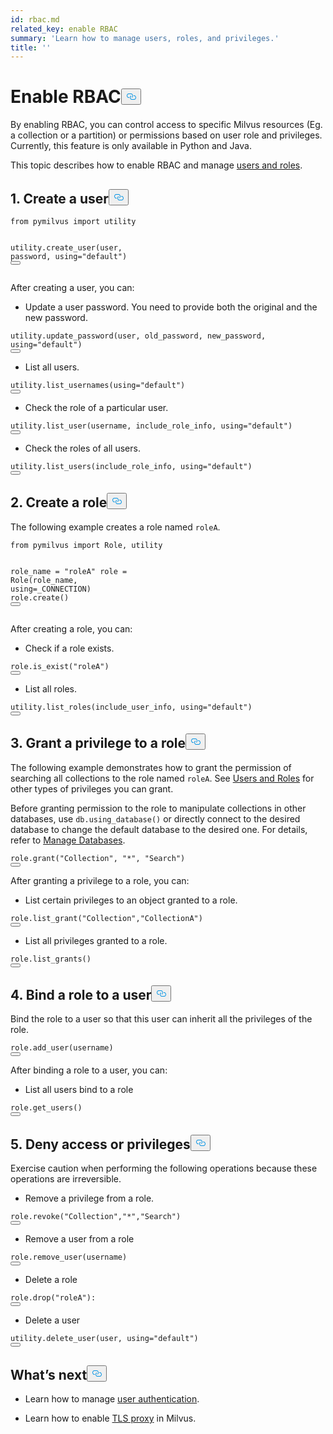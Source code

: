 ```yaml
---
id: rbac.md
related_key: enable RBAC
summary: 'Learn how to manage users, roles, and privileges.'
title: ''
---
```

<h1 id="Enable-RBAC" class="common-anchor-header">Enable RBAC<button data-href="#Enable-RBAC" class="anchor-icon" translate="no">
      <svg translate="no"
        aria-hidden="true"
        focusable="false"
        height="20"
        version="1.1"
        viewBox="0 0 16 16"
        width="16"
      >
        <path
          fill="#0092E4"
          fill-rule="evenodd"
          d="M4 9h1v1H4c-1.5 0-3-1.69-3-3.5S2.55 3 4 3h4c1.45 0 3 1.69 3 3.5 0 1.41-.91 2.72-2 3.25V8.59c.58-.45 1-1.27 1-2.09C10 5.22 8.98 4 8 4H4c-.98 0-2 1.22-2 2.5S3 9 4 9zm9-3h-1v1h1c1 0 2 1.22 2 2.5S13.98 12 13 12H9c-.98 0-2-1.22-2-2.5 0-.83.42-1.64 1-2.09V6.25c-1.09.53-2 1.84-2 3.25C6 11.31 7.55 13 9 13h4c1.45 0 3-1.69 3-3.5S14.5 6 13 6z"
        ></path>
      </svg>
    </button></h1><p>By enabling RBAC, you can control access to specific Milvus resources (Eg. a collection or a partition) or permissions based on user role and privileges. Currently, this feature is only available in Python and Java.</p>
<p>This topic describes how to enable RBAC and manage <a href="/docs/ja/users_and_roles.md">users and roles</a>.</p>
<h2 id="1-Create-a-user" class="common-anchor-header">1. Create a user<button data-href="#1-Create-a-user" class="anchor-icon" translate="no">
      <svg translate="no"
        aria-hidden="true"
        focusable="false"
        height="20"
        version="1.1"
        viewBox="0 0 16 16"
        width="16"
      >
        <path
          fill="#0092E4"
          fill-rule="evenodd"
          d="M4 9h1v1H4c-1.5 0-3-1.69-3-3.5S2.55 3 4 3h4c1.45 0 3 1.69 3 3.5 0 1.41-.91 2.72-2 3.25V8.59c.58-.45 1-1.27 1-2.09C10 5.22 8.98 4 8 4H4c-.98 0-2 1.22-2 2.5S3 9 4 9zm9-3h-1v1h1c1 0 2 1.22 2 2.5S13.98 12 13 12H9c-.98 0-2-1.22-2-2.5 0-.83.42-1.64 1-2.09V6.25c-1.09.53-2 1.84-2 3.25C6 11.31 7.55 13 9 13h4c1.45 0 3-1.69 3-3.5S14.5 6 13 6z"
        ></path>
      </svg>
    </button></h2><pre><code translate="no"><span class="hljs-keyword">from</span> pymilvus <span class="hljs-keyword">import</span> utility

utility.<span class="hljs-title function_">create_user</span>(user, password, using=<span class="hljs-string">&quot;default&quot;</span>)
<button class="copy-code-btn"></button></code></pre>
<p>After creating a user, you can:</p>
<ul>
<li>Update a user password. You need to provide both the original and the new password.</li>
</ul>
<pre><code translate="no">utility.update_password(user, old_password, new_password, <span class="hljs-keyword">using</span>=<span class="hljs-string">&quot;default&quot;</span>)
<button class="copy-code-btn"></button></code></pre>
<ul>
<li>List all users.</li>
</ul>
<pre><code translate="no">utility.list_usernames(<span class="hljs-keyword">using</span>=<span class="hljs-string">&quot;default&quot;</span>)
<button class="copy-code-btn"></button></code></pre>
<ul>
<li>Check the role of a particular user.</li>
</ul>
<pre><code translate="no">utility.list_user(username, include_role_info, <span class="hljs-keyword">using</span>=<span class="hljs-string">&quot;default&quot;</span>)
<button class="copy-code-btn"></button></code></pre>
<ul>
<li>Check the roles of all users.</li>
</ul>
<pre><code translate="no">utility.list_users(include_role_info, <span class="hljs-keyword">using</span>=<span class="hljs-string">&quot;default&quot;</span>)
<button class="copy-code-btn"></button></code></pre>
<h2 id="2-Create-a-role" class="common-anchor-header">2. Create a role<button data-href="#2-Create-a-role" class="anchor-icon" translate="no">
      <svg translate="no"
        aria-hidden="true"
        focusable="false"
        height="20"
        version="1.1"
        viewBox="0 0 16 16"
        width="16"
      >
        <path
          fill="#0092E4"
          fill-rule="evenodd"
          d="M4 9h1v1H4c-1.5 0-3-1.69-3-3.5S2.55 3 4 3h4c1.45 0 3 1.69 3 3.5 0 1.41-.91 2.72-2 3.25V8.59c.58-.45 1-1.27 1-2.09C10 5.22 8.98 4 8 4H4c-.98 0-2 1.22-2 2.5S3 9 4 9zm9-3h-1v1h1c1 0 2 1.22 2 2.5S13.98 12 13 12H9c-.98 0-2-1.22-2-2.5 0-.83.42-1.64 1-2.09V6.25c-1.09.53-2 1.84-2 3.25C6 11.31 7.55 13 9 13h4c1.45 0 3-1.69 3-3.5S14.5 6 13 6z"
        ></path>
      </svg>
    </button></h2><p>The following example creates a role named <code translate="no">roleA</code>.</p>
<pre><code translate="no"><span class="hljs-keyword">from</span> pymilvus <span class="hljs-keyword">import</span> <span class="hljs-title class_">Role</span>, utility

role_name = <span class="hljs-string">&quot;roleA&quot;</span>
role = <span class="hljs-title class_">Role</span>(role_name, using=_CONNECTION)
role.<span class="hljs-title function_">create</span>()
<button class="copy-code-btn"></button></code></pre>
<p>After creating a role, you can:</p>
<ul>
<li>Check if a role exists.</li>
</ul>
<pre><code translate="no">role.<span class="hljs-title function_">is_exist</span>(<span class="hljs-string">&quot;roleA&quot;</span>)
<button class="copy-code-btn"></button></code></pre>
<ul>
<li>List all roles.</li>
</ul>
<pre><code translate="no">utility.list_roles(include_user_info, <span class="hljs-keyword">using</span>=<span class="hljs-string">&quot;default&quot;</span>)
<button class="copy-code-btn"></button></code></pre>
<h2 id="3-Grant-a-privilege-to-a-role" class="common-anchor-header">3. Grant a privilege to a role<button data-href="#3-Grant-a-privilege-to-a-role" class="anchor-icon" translate="no">
      <svg translate="no"
        aria-hidden="true"
        focusable="false"
        height="20"
        version="1.1"
        viewBox="0 0 16 16"
        width="16"
      >
        <path
          fill="#0092E4"
          fill-rule="evenodd"
          d="M4 9h1v1H4c-1.5 0-3-1.69-3-3.5S2.55 3 4 3h4c1.45 0 3 1.69 3 3.5 0 1.41-.91 2.72-2 3.25V8.59c.58-.45 1-1.27 1-2.09C10 5.22 8.98 4 8 4H4c-.98 0-2 1.22-2 2.5S3 9 4 9zm9-3h-1v1h1c1 0 2 1.22 2 2.5S13.98 12 13 12H9c-.98 0-2-1.22-2-2.5 0-.83.42-1.64 1-2.09V6.25c-1.09.53-2 1.84-2 3.25C6 11.31 7.55 13 9 13h4c1.45 0 3-1.69 3-3.5S14.5 6 13 6z"
        ></path>
      </svg>
    </button></h2><p>The following example demonstrates how to grant the permission of searching all collections to the role named <code translate="no">roleA</code>. See <a href="/docs/ja/users_and_roles.md">Users and Roles</a> for other types of privileges you can grant.</p>
<p>Before granting permission to the role to manipulate collections in other databases, use <code translate="no">db.using_database()</code> or directly connect to the desired database to change the default database to the desired one. For details, refer to <a href="/docs/ja/manage_databases.md">Manage Databases</a>.</p>
<pre><code translate="no">role.<span class="hljs-title function_">grant</span>(<span class="hljs-string">&quot;Collection&quot;</span>, <span class="hljs-string">&quot;*&quot;</span>, <span class="hljs-string">&quot;Search&quot;</span>)
<button class="copy-code-btn"></button></code></pre>
<p>After granting a privilege to a role, you can:</p>
<ul>
<li>List certain privileges to an object granted to a role.</li>
</ul>
<pre><code translate="no">role.<span class="hljs-title function_">list_grant</span>(<span class="hljs-string">&quot;Collection&quot;</span>,<span class="hljs-string">&quot;CollectionA&quot;</span>)
<button class="copy-code-btn"></button></code></pre>
<ul>
<li>List all privileges granted to a role.</li>
</ul>
<pre><code translate="no">role.list_grants()
<button class="copy-code-btn"></button></code></pre>
<h2 id="4-Bind-a-role-to-a-user" class="common-anchor-header">4. Bind a role to a user<button data-href="#4-Bind-a-role-to-a-user" class="anchor-icon" translate="no">
      <svg translate="no"
        aria-hidden="true"
        focusable="false"
        height="20"
        version="1.1"
        viewBox="0 0 16 16"
        width="16"
      >
        <path
          fill="#0092E4"
          fill-rule="evenodd"
          d="M4 9h1v1H4c-1.5 0-3-1.69-3-3.5S2.55 3 4 3h4c1.45 0 3 1.69 3 3.5 0 1.41-.91 2.72-2 3.25V8.59c.58-.45 1-1.27 1-2.09C10 5.22 8.98 4 8 4H4c-.98 0-2 1.22-2 2.5S3 9 4 9zm9-3h-1v1h1c1 0 2 1.22 2 2.5S13.98 12 13 12H9c-.98 0-2-1.22-2-2.5 0-.83.42-1.64 1-2.09V6.25c-1.09.53-2 1.84-2 3.25C6 11.31 7.55 13 9 13h4c1.45 0 3-1.69 3-3.5S14.5 6 13 6z"
        ></path>
      </svg>
    </button></h2><p>Bind the role to a user so that this user can inherit all the privileges of the role.</p>
<pre><code translate="no">role.add_user(username)
<button class="copy-code-btn"></button></code></pre>
<p>After binding a role to a user, you can:</p>
<ul>
<li>List all users bind to a role</li>
</ul>
<pre><code translate="no">role.get_users()
<button class="copy-code-btn"></button></code></pre>
<h2 id="5-Deny-access-or-privileges" class="common-anchor-header">5. Deny access or privileges<button data-href="#5-Deny-access-or-privileges" class="anchor-icon" translate="no">
      <svg translate="no"
        aria-hidden="true"
        focusable="false"
        height="20"
        version="1.1"
        viewBox="0 0 16 16"
        width="16"
      >
        <path
          fill="#0092E4"
          fill-rule="evenodd"
          d="M4 9h1v1H4c-1.5 0-3-1.69-3-3.5S2.55 3 4 3h4c1.45 0 3 1.69 3 3.5 0 1.41-.91 2.72-2 3.25V8.59c.58-.45 1-1.27 1-2.09C10 5.22 8.98 4 8 4H4c-.98 0-2 1.22-2 2.5S3 9 4 9zm9-3h-1v1h1c1 0 2 1.22 2 2.5S13.98 12 13 12H9c-.98 0-2-1.22-2-2.5 0-.83.42-1.64 1-2.09V6.25c-1.09.53-2 1.84-2 3.25C6 11.31 7.55 13 9 13h4c1.45 0 3-1.69 3-3.5S14.5 6 13 6z"
        ></path>
      </svg>
    </button></h2><div class="alert caution">
<p>Exercise caution when performing the following operations because these operations are irreversible.</p>
</div>
<ul>
<li>Remove a privilege from a role.</li>
</ul>
<pre><code translate="no">role.<span class="hljs-title function_">revoke</span>(<span class="hljs-string">&quot;Collection&quot;</span>,<span class="hljs-string">&quot;*&quot;</span>,<span class="hljs-string">&quot;Search&quot;</span>)
<button class="copy-code-btn"></button></code></pre>
<ul>
<li>Remove a user from a role</li>
</ul>
<pre><code translate="no">role.remove_user(username)
<button class="copy-code-btn"></button></code></pre>
<ul>
<li>Delete a role</li>
</ul>
<pre><code translate="no">role.<span class="hljs-title function_">drop</span>(<span class="hljs-string">&quot;roleA&quot;</span>):
<button class="copy-code-btn"></button></code></pre>
<ul>
<li>Delete a user</li>
</ul>
<pre><code translate="no">utility.delete_user(user, <span class="hljs-keyword">using</span>=<span class="hljs-string">&quot;default&quot;</span>)
<button class="copy-code-btn"></button></code></pre>
<h2 id="Whats-next" class="common-anchor-header">What’s next<button data-href="#Whats-next" class="anchor-icon" translate="no">
      <svg translate="no"
        aria-hidden="true"
        focusable="false"
        height="20"
        version="1.1"
        viewBox="0 0 16 16"
        width="16"
      >
        <path
          fill="#0092E4"
          fill-rule="evenodd"
          d="M4 9h1v1H4c-1.5 0-3-1.69-3-3.5S2.55 3 4 3h4c1.45 0 3 1.69 3 3.5 0 1.41-.91 2.72-2 3.25V8.59c.58-.45 1-1.27 1-2.09C10 5.22 8.98 4 8 4H4c-.98 0-2 1.22-2 2.5S3 9 4 9zm9-3h-1v1h1c1 0 2 1.22 2 2.5S13.98 12 13 12H9c-.98 0-2-1.22-2-2.5 0-.83.42-1.64 1-2.09V6.25c-1.09.53-2 1.84-2 3.25C6 11.31 7.55 13 9 13h4c1.45 0 3-1.69 3-3.5S14.5 6 13 6z"
        ></path>
      </svg>
    </button></h2><ul>
<li><p>Learn how to manage <a href="/docs/ja/authenticate.md">user authentication</a>.</p></li>
<li><p>Learn how to enable <a href="/docs/ja/tls.md">TLS proxy</a> in Milvus.</p></li>
</ul>
